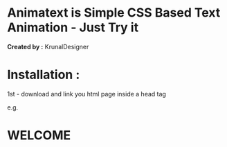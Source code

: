 
# Animatext is Simple CSS Based Text Animation - Just Try it
<b>Created by :</b> KrunalDesigner <br>

# Installation : <br>
1st - download and link you html page inside a head tag<br>

e.g.

<html>
  <head>
    <title></title>
    <link href="css/animatext.css" rel="stylesheet" type="text/css">
  </head>
  <body>
    <div class="animaTextFade infinite">
      <h1>
        <span>W</span><span>E</span><span>L</span><span>C</span><span>O</span><span>M</span><span>E</span>
      </h1>
    </div>
  </body>
</html>

